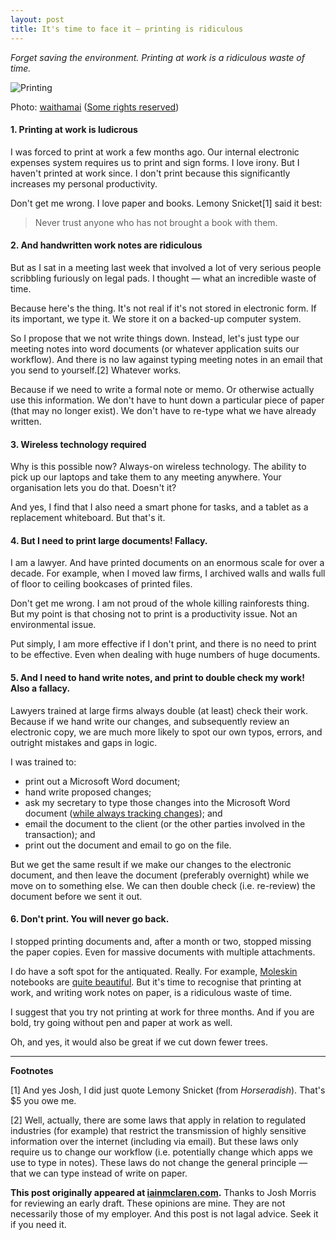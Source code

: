```yaml
---
layout: post
title: It's time to face it — printing is ridiculous
---
```


*Forget saving the environment.  Printing at work is a ridiculous waste of time.*

![Printing](http://iainmclaren.com/public/images/2014-08-20-printing.jpg "Printing")

Photo: [waithamai](https://www.flickr.com/photos/waithamai/) ([Some rights reserved](https://creativecommons.org/licenses/by-sa/2.0/))

#### 1. Printing at work is ludicrous  

I was forced to print at work a few months ago.  Our internal electronic expenses system requires us to print and sign forms.  I love irony.  But I haven't printed at work since.  I don't print because this significantly increases my personal productivity.  

Don't get me wrong.  I love paper and books.  Lemony Snicket[1] said it best:

> Never trust anyone who has not brought a book with them.

#### 2.  And handwritten work notes are ridiculous

But as I sat in a meeting last week that involved a lot of very serious people scribbling furiously on legal pads.  I thought — what an incredible waste of time. 

Because here's the thing.  It's not real if it's not stored in electronic form.  If its important, we type it.  We store it on a backed-up computer system.  

So I propose that we not write things down.  Instead, let's just type our meeting notes into word documents (or whatever application suits our workflow).  And there is no law against typing meeting notes in an email that you send to yourself.[2]  Whatever works.

Because if we need to write a formal note or memo.  Or otherwise actually use this information.  We don't have to hunt down a particular piece of paper (that may no longer exist).  We don't have to re-type what we have already written.

#### 3.  Wireless technology required

Why is this possible now?  Always-on wireless technology.  The ability to pick up our laptops and take them to any meeting anywhere.  Your organisation lets you do that.  Doesn't it?  

And yes, I find that I also need a smart phone for tasks, and a tablet as a replacement whiteboard.  But that's it.

#### 4.  But I need to print large documents!  Fallacy.

I am a lawyer.  And have printed documents on an enormous scale for over a decade.  For example, when I moved law firms, I archived walls and walls full of floor to ceiling bookcases of printed files.  

Don't get me wrong.  I am not proud of the whole killing rainforests thing.  But my point is that chosing not to print is a productivity issue.  Not an environmental issue.  

Put simply, I am more effective if I don't print, and there is no need to print to be effective.  Even when dealing with huge numbers of huge documents.

#### 5.  And I need to hand write notes, and print to double check my work! Also a fallacy.

Lawyers trained at large firms always double (at least) check their work.  Because if we hand write our changes, and subsequently review an electronic copy, we are much more likely to spot our own typos, errors, and outright mistakes and gaps in logic.  

I was trained to:
- print out a Microsoft Word document; 
- hand write proposed changes;
- ask my secretary to type those changes into the Microsoft Word document ([while always tracking changes](http://iainmclaren.com/2014/07/16/8-steps)); and
- email the document to the client (or the other parties involved in the transaction); and
- print out the document and email to go on the file.

But we get the same result if we make our changes to the electronic document, and then leave the document (preferably overnight) while we move on to something else.  We can then double check (i.e. re-review) the document before we sent it out.    

#### 6.  Don't print.  You will never go back.

I stopped printing documents and, after a month or two, stopped missing the paper copies.  Even for massive documents with multiple attachments. 

I do have a soft spot for the antiquated.  Really.  For example, [Moleskin](http://www.moleskine.com) notebooks are [quite beautiful](http://iainmclaren.com/2014/07/30/perfection/).  But it's time to recognise that printing at work, and writing work notes on paper, is a ridiculous waste of time.  

I suggest that you try not printing at work for three months.  And if you are bold, try going without pen and paper at work as well.  

Oh, and yes, it would also be great if we cut down fewer trees.

---

**Footnotes** 

[1] And yes Josh, I did just quote Lemony Snicket (from   *Horseradish*).  That's $5 you owe me.   

[2] Well, actually, there are some laws that apply in relation to regulated industries (for example) that restrict the transmission of highly sensitive information over the internet (including via email).  But these laws only require us to change our workflow (i.e. potentially change which apps we use to type in notes).  These laws do not change the general principle  — that we can type instead of write on paper.

**This post originally appeared at [iainmclaren.com](http://iainmclaren.com).** Thanks to Josh Morris for reviewing an early draft.  These opinions are mine.  They are not necessarily those of my employer.  And this post is not lagal advice.  Seek it if you need it.